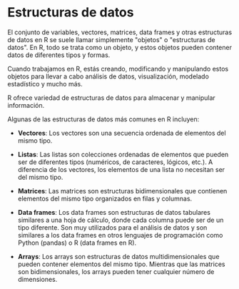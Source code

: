# Estructuras de datos

El conjunto de variables, vectores, matrices, data frames y otras estructuras de datos en R se suele llamar simplemente "objetos" o "estructuras de datos". En R, todo se trata como un objeto, y estos objetos pueden contener datos de diferentes tipos y formas.

Cuando trabajamos en R, estás creando, modificando y manipulando estos objetos para llevar a cabo análisis de datos, visualización, modelado estadístico y mucho más.

R ofrece variedad de estructuras de datos para almacenar y manipular información.

Algunas de las estructuras de datos más comunes en R incluyen:

- **Vectores**: Los vectores son una secuencia ordenada de elementos del mismo tipo.

- **Listas**: Las listas son colecciones ordenadas de elementos que pueden ser de diferentes tipos (numéricos, de caracteres, lógicos, etc.). A diferencia de los vectores, los elementos de una lista no necesitan ser del mismo tipo.

- **Matrices**: Las matrices son estructuras bidimensionales que contienen elementos del mismo tipo organizados en filas y columnas.

- **Data frames**: Los data frames son estructuras de datos tabulares similares a una hoja de cálculo, donde cada columna puede ser de un tipo diferente. Son muy utilizados para el análisis de datos y son similares a los data frames en otros lenguajes de programación como Python (pandas) o R (data frames en R).

- **Arrays**: Los arrays son estructuras de datos multidimensionales que pueden contener elementos del mismo tipo. Mientras que las matrices son bidimensionales, los arrays pueden tener cualquier número de dimensiones.

